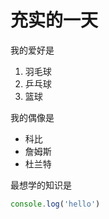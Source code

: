 # 充实的一天

我的爱好是
1. 羽毛球
2. 乒乓球
3. 篮球
   
我的偶像是
  
  * 科比
  * 詹姆斯
  * 杜兰特
  
  最想学的知识是
  
  ```javascript
  console.log('hello')
  ```